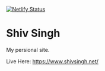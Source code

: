 [![Netlify Status](https://api.netlify.com/api/v1/badges/01fb4cea-a008-4b01-b4e4-aa2339189a0b/deploy-status)](https://app.netlify.com/sites/shivsingh/deploys)

# Shiv Singh

My persional site.

Live Here: https://www.shivsingh.net/


